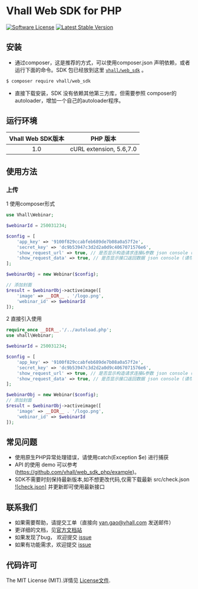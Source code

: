 # Vhall Web SDK for PHP
[![Software License](https://img.shields.io/badge/license-MIT-brightgreen.svg)](LICENSE)
[![Latest Stable Version](https://img.shields.io/packagist/v/vhall/web_sdk_php.svg)](https://packagist.org/packages/vhall/web_sdk)

## 安装

* 通过composer，这是推荐的方式，可以使用composer.json 声明依赖，或者运行下面的命令。SDK 包已经放到这里 [`vhall/web_sdk`][install-packagist] 。
```bash
$ composer require vhall/web_sdk
```
* 直接下载安装，SDK 没有依赖其他第三方库，但需要参照 composer的autoloader，增加一个自己的autoloader程序。

## 运行环境

| Vhall Web SDK版本 | PHP 版本 |
|:--------------------:|:---------------------------:|
|          1.0         |  cURL extension,   5.6,7.0 |

## 使用方法

### 上传
1 使用composer形式
```php
use Vhall\Webinar;

$webinarId = 250031234;

$config = [
    'app_key' => '9100f829ccabfeb689de7b08a0a57f2e',
    'secret_key' => 'dc9b53947c3d2d2a0d9c4067071576e6',
    'show_request_url' => true, // 是否显示构造请求连接&参数 json console (请勿在生产环境打开)
    'show_request_data' => true, // 是否显示接口返回数据 json console (请勿在生产环境打开)
];

$webinarObj = new Webinar($config);

// 添加封面
$result = $webinarObj->activeimage([
    'image' => __DIR__ . '/logo.png',
    'webinar_id' => $webinarId
]);

```

2 直接引入使用
```php
require_once __DIR__.'/../autoload.php';
use vhall\Webinar;

$webinarId = 250031234;

$config = [
    'app_key' => '9100f829ccabfeb689de7b08a0a57f2e',
    'secret_key' => 'dc9b53947c3d2d2a0d9c4067071576e6',
    'show_request_url' => true, // 是否显示构造请求连接&参数 json console (请勿在生产环境打开)
    'show_request_data' => true, // 是否显示接口返回数据 json console (请勿在生产环境打开)
];

$webinarObj = new Webinar($config);
// 添加封面
$result = $webinarObj->activeimage([
    'image' => __DIR__ . '/logo.png',
    'webinar_id' => $webinarId
]);
```

## 常见问题

- 使用原生PHP异常处理错误，请使用catch(Exception $e) 进行捕获
- API 的使用 demo 可以参考 (https://github.com/vhall/web_sdk_php/example)。
- SDK不需要时刻保持最新版本,如不想更改代码,仅需下载最新 src/check.json [![check.json]](https://github.com/vhall/web_sdk_php/blob/master/src/check.json) 并更新即可使用最新接口


## 联系我们

- 如果需要帮助，请提交工单（直接向 yan.gao@vhall.com 发送邮件）
- 更详细的文档，见[官方文档站](http://e.vhall.com/home/vhallapi)
- 如果发现了bug， 欢迎提交 [issue](https://github.com/vhall/web_sdk_php/issues)
- 如果有功能需求，欢迎提交 [issue](https://github.com/vhall/web_sdk_php/issues)

## 代码许可

The MIT License (MIT).详情见 [License文件](https://github.com/vhall/web_sdk_php/blob/master/LICENSE).

[packagist]: http://packagist.org
[install-packagist]: https://packagist.org/packages/vhall/web_sdk_php
